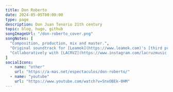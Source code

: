 ```yaml
---
title: Don Roberto
date: 2024-05-05T00:00:00
type: page
description: Don Juan Tenorio 21th century
topic: blog, hugo, github
songImageUrl: "/don-roberto_cover.png"
songNotes: [
  "Composition, production, mix and master.",
  "Original soundtrack for [Leamok](https://www.leamok.com)'s [third production](https://ivc.gva.es/es/escena/programacion-escena/don-roberto).",
  "Collaboratively with [LACRVZ](https://www.instagram.com/lacruzmusic.wav/) y [KANNO](https://www.instagram.com/plutokan/)."
]
socialIcons:
  - name: "other"
    url: "https://a-mas.net/espectaculos/don-roberto/"
  - name: "youtube"
    url: "https://www.youtube.com/watch?v=SnxOBEk-0HM"
---
```

